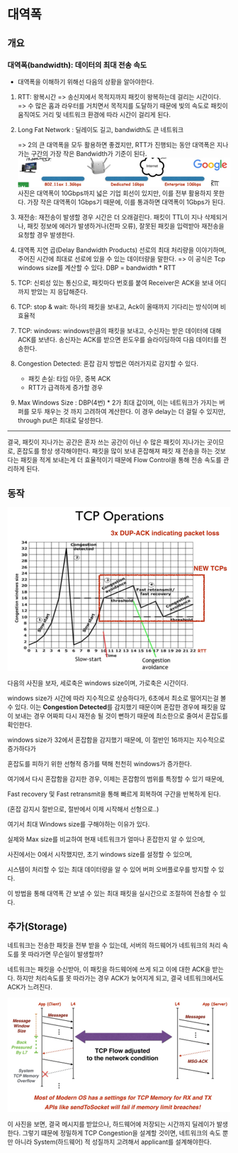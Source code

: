 # 대역폭

## 개요

### 대역폭(bandwidth): 데이터의 최대 전송 속도

* 대역폭을 이해하기 위해선 다음의 상황을 알아야한다.
1. RTT: 왕복시간 => 송신지에서 목적지까지 패킷이 왕복하는데 걸리는 시간이다.
   => 수 많은 홉과 라우터를 거치면서 목적지를 도달하기 때문에 빛의 속도로 패킷이 움직여도 거리 및 네트워크 환경에 따라 시간이 걸리게 된다.
2. Long Fat Network : 딜레이도 길고, bandwidth도 큰 네트워크

    => 2의 큰 대역폭을 모두 활용하면 좋겠지만, RTT가 진행되는 동안 대역폭은
    지나가는 구간의 가장 작은 Bandwidth가 기준이 된다. 
![bandRTT](./이미지/bandwidthRTT.png)
사진은 대역폭이 10Gbps까지 넓은 기업 회선이 있지만, 이를 전부 활용하지 못한다.
가장 작은 대역폭이 1Gbps기 때문에, 이를 통과하면 대역폭이 1Gbps가 된다.

3. 재전송: 재전송이 발생할 경우 시간은 더 오래걸린다. 패킷이 TTL이 지나 삭제되거나,
패킷 정보에 에러가 발생하거나(전파 오류), 잘못된 패킷을 입력받아 재전송을 요청할 경우 발생한다. 

4. 대역폭 지연 곱(Delay Bandwidth Products)
선로의 최대 처리량을 이야기하며, 주어진 시간에 최대로 선로에 있을 수 있는 데이터량을 말한다. => 이 공식은 Tcp windows size를 계산할 수 있다.
DBP = bandwidth * RTT 

5. TCP: 신뢰성 있는 통신으로, 패킷마다 번호를 붙여 Receiver은 ACK을 보내 어디까지 받았는 지 응답해준다.

6. TCP: stop & wait: 하나의 패킷을 보내고, Ack이 올때까지 기다리는 방식이며 비효율적

7. TCP: windows: windows만큼의 패킷을 보내고, 수신자는 받은 데이터에 대해 ACK를 보낸다.
송신자는 ACK를 받으면 윈도우를 슬라이딩하여 다음 데이터를 전송한다.

8. Congestion Detected: 혼잡 감지 방법은 여러가지로 감지할 수 있다.
    * 패킷 손실: 타임 아웃, 중복 ACK
    * RTT가 급격하게 증가할 경우

9. Max Windows Size : DBP(4번) * 2가 최대 값이며, 이는 네트워크가 가지는 버퍼를 모두 채우는 것 까지 고려하여 계산한다. 이 경우 delay는 더 걸릴 수 있지만, through put은 최대로 달성한다.
- - -
결국, 패킷이 지나가는 공간은 혼자 쓰는 공간이 아닌 수 많은 패킷이 지나가는 곳이므로, 혼잡도를 항상 생각해야한다. 패킷을 많이 보내 혼잡해져 패킷 재 전송을 하는 것보다는 패킷을 적게 보내는게 더 효율적이기 때문에 Flow Control을 통해 전송 속도를 관리하게 된다.

## 동작


![congest](./이미지/TCP_Congestion.png)

다음의 사진을 보자, 세로축은 windows size이며, 가로축은 시간이다.

windows size가 시간에 따라 지수적으로 상승하다가, 6초에서 최소로 떨어지는걸 볼 수 있다.
이는 **Congestion Detected**를 감지했기 때문이며 혼잡한 경우에 패킷을 많이 보내는 경우 어짜피 다시 재전송 될 것이 뻔하기 때문에 최소한으로 줄여서 혼잡도를 확인한다.

windows size가 32에서 혼잡함을 감지했기 때문에, 이 절반인 16까지는 지수적으로 증가하다가

혼잡도를 피하기 위한 선형적 증가를 택해 천천히 windows가 증가한다.

여기에서 다시 혼잡함을 감지한 경우, 이제는 혼잡함의 범위를 특정할 수 있기 때문에,

Fast recovery 및 Fast retransmit을 통해 빠르게 회복하여 구간을 반복하게 된다.

(혼잡 감지시 절반으로, 절반에서 이제 시작해서 선형으로..)


여기서 최대 Windows size를 구해야하는 이유가 있다. 

실제와 Max size를 비교하여 현재 네트워크가 얼마나 혼잡한지 알 수 있으며,

사진에서는 0에서 시작했지만, 초기 windows size를 설정할 수 있으며,

시스템이 처리할 수 있는 최대 데이터량을 알 수 있어 버퍼 오버플로우를 방지할 수 있다.

이 방법을 통해 대역폭 간 보낼 수 있는 최대 패킷을 실시간으로 조절하여 전송할 수 있다.

## 추가(Storage)

네트워크는 전송한 패킷을 전부 받을 수 있는데, 서버의 하드웨어가 네트워크의 처리 속도를 못 따라가면 무슨일이 발생할까?

네트워크는 패킷을 수신받아, 이 패킷을 하드웨어에 쓰게 되고 이에 대한 ACK을 받는다.
하지만 처리속도를 못 따라가는 경우 ACK가 늦어지게 되고, 결국 네트워크에서도 ACK가 느려진다.

![storage_delay](./이미지/storagedelay.png)

이 사진을 보면, 결국 메시지를 받았으나, 하드웨어에 저장되는 시간까지 딜레이가 발생한다.
그렇기 떄문에 정밀하게 TCP Congestion을 설계할 것이면, 네트워크의 속도 뿐만 아니라 System(하드웨어) 적 성질까지 고려해서 applicant를 설계해야한다.

